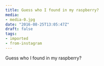 ```yaml
---
title: Guess who I found in my raspberry?
media:
- media-0.jpg
date: "2016-08-25T13:05:47Z"
draft: false
tags:
- imported
- from-instagram
---
```

Guess who I found in my raspberry?
